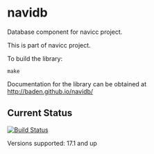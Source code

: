 navidb
======

Database component for navicc project.

This is part of navicc project.

To build the library:

    make

Documentation for the library can be obtained at http://baden.github.io/navidb/

Current Status
--------------

[![Build Status](https://travis-ci.org/baden/navidb.png)](https://travis-ci.org/baden/navidb)

Versions supported: 17.1 and up
